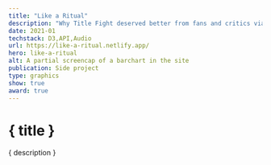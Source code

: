 ```yaml
---
title: "Like a Ritual"
description: "Why Title Fight deserved better from fans and critics via Spotify data"
date: 2021-01
techstack: D3,API,Audio
url: https://like-a-ritual.netlify.app/
hero: like-a-ritual
alt: A partial screencap of a barchart in the site
publication: Side project
type: graphics
show: true
award: true
---
```


# { title }

{ description }
